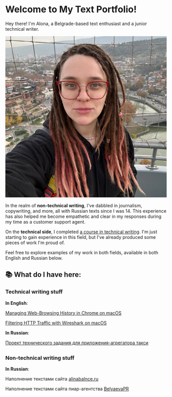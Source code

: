 # Welcome to My Text Portfolio!

Hey there! I'm Alona, a Belgrade-based text enthusiast and a junior technical writer.

![Alona's photo](https://github.com/alionakot/technicalwriting/blob/main/Images/photo_2023-03-03_18-44-15.jpg)

In the realm of **non-technical writing**, I've dabbled in journalism, copywriting, and more, all with Russian texts since I was 14. This experience has also helped me become empathetic and clear in my responses during my time as a customer support agent.

On the **technical side**, I completed [a course in technical writing](https://voiti.tilda.ws/intensiv#rec402053586). I'm just starting to gain experience in this field, but I've already produced some pieces of work I'm proud of.

Feel free to explore examples of my work in both fields, available in both English and Russian below.

## 📚 What do I have here:  
### Technical writing stuff

**In English**:

[Managing Web-Browsing History in Chrome on macOS](https://github.com/alionakot/technicalwriting/blob/main/cookie_instructions.md)

[Filtering HTTP Traffic with Wireshark on macOS](https://github.com/alionakot/technicalwriting/blob/main/Using%20Wireshark%20on%20MacOS.md)

**In Russian**:

[Проект технического задания для приложения-агрегатора такси](https://github.com/alionakot/technicalwriting/blob/main/5%20%D1%82%D1%80%D0%B5%D0%B1%D0%BE%D0%B2%D0%B0%D0%BD%D0%B8%D0%B9%20%D0%B4%D0%BB%D1%8F%20%D0%BF%D1%80%D0%B8%D0%BB%D0%BE%D0%B6%D0%B5%D0%BD%D0%B8%D1%8F%20%D0%B7%D0%B0%D0%BA%D0%B0%D0%B7%D0%B0%20%D1%82%D0%B0%D0%BA%D1%81%D0%B8.md)

## 

### Non-technical writing stuff

**In Russian**:

Наполнение текстами сайта [alinabalnce.ru](https://alinabalance.ru/)

Наполнение текстами сайта пиар-агентства [BelyaevaPR](https://belyaevapr.ru/)
